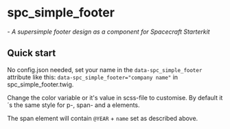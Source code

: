 # spc_simple_footer
*- A supersimple footer design as a component for Spacecraft Starterkit*

## Quick start

No config.json needed, set your name in the `data-spc_simple_footer` attribute like this: `data-spc_simple_footer="company name"` in spc_simple_footer.twig.

Change the color variable or it's value in scss-file to customise. By default it´s the same style for p-, span- and a elements.

The span element will contain `@YEAR` + `name` set as described above.